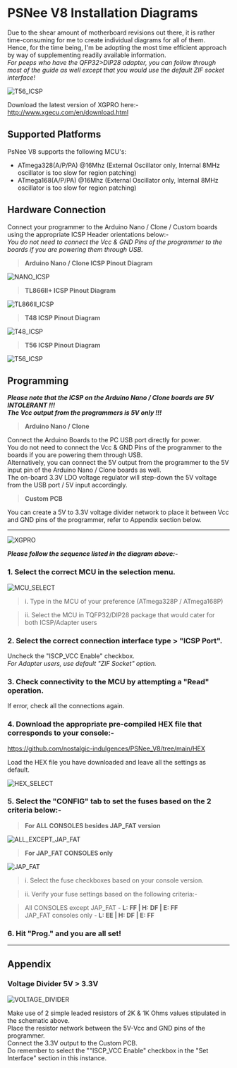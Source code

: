 # PSNee V8 Installation Diagrams

Due to the shear amount of motherboard revisions out there, it is rather time-consuming for me to create individual diagrams for all of them.  
Hence, for the time being, I'm be adopting the most time efficient approach by way of supplementing readily available information.  
_For peeps who have the QFP32>DIP28 adapter, you can follow through most of the guide as well except that you would use the default ZIF socket interface!_

![T56_ICSP](images/ICSP.png)  

Download the latest version of XGPRO here:-  
http://www.xgecu.com/en/download.html

## Supported Platforms
PsNee V8 supports the following MCU's:  
- ATmega328(A/P/PA) @16Mhz (External Oscillator only, Internal 8MHz oscillator is too slow for region patching)  
- ATmega168(A/P/PA) @16Mhz (External Oscillator only, Internal 8MHz oscillator is too slow for region patching)

## Hardware Connection  
Connect your programmer to the Arduino Nano / Clone / Custom boards using the appropriate ICSP Header orientations below:-  
_You do not need to connect the Vcc & GND Pins of the programmer to the boards if you are powering them through USB._  

> **Arduino Nano / Clone ICSP Pinout Diagram**

![NANO_ICSP](images/NANO_ICSP.png)

> **TL866II+ ICSP Pinout Diagram**

![TL866II_ICSP](images/TL866II_ICSP.png)
  
> **T48 ICSP Pinout Diagram**

![T48_ICSP](images/T48_ICSP.png)

> **T56 ICSP Pinout Diagram**

![T56_ICSP](images/T56_ICSP.png)
  

## Programming

**_Please note that the ICSP on the Arduino Nano / Clone boards are 5V INTOLERANT !!!_**  
**_The Vcc output from the programmers is 5V only !!!_**  

> **Arduino Nano / Clone**

Connect the Arduino Boards to the PC USB port directly for power.  
You do not need to connect the Vcc & GND Pins of the programmer to the boards if you are powering them through USB.  
Alternatively, you can connect the 5V output from the programmer to the 5V input pin of the Arduino Nano / Clone boards as well.  
The on-board 3.3V LDO voltage regulator will step-down the 5V voltage from the USB port / 5V input accordingly.  

> **Custom PCB**

You can create a 5V to 3.3V voltage divider network to place it between Vcc and GND pins of the programmer, refer to Appendix section below.  

-----


![XGPRO](images/XGPRO0.png)

**_Please follow the sequence listed in the diagram above:-_**  

### 1. Select the correct MCU in the selection menu.
  
![MCU_SELECT](images/XGPRO1.png)

>  i. Type in the MCU of your preference (ATmega328P / ATmega168P)
  
>  ii. Select the MCU in TQFP32/DIP28 package that would cater for both ICSP/Adapter users
  
### 2. Select the correct connection interface type > "ICSP Port".  
Uncheck the "ISCP_VCC Enable" checkbox.  
_For Adapter users, use default "ZIF Socket" option._  

### 3. Check connectivity to the MCU by attempting a "Read" operation.  
If error, check all the connections again.
  
### 4. Download the appropriate pre-compiled HEX file that corresponds to your console:-  
https://github.com/nostalgic-indulgences/PSNee_V8/tree/main/HEX
  
Load the HEX file you have downloaded and leave all the settings as default.
  
![HEX_SELECT](images/XGPRO2.png)

### 5. Select the "CONFIG" tab to set the fuses based on the 2 criteria below:-  
    
>**For ALL CONSOLES besides JAP_FAT version**

![ALL_EXCEPT_JAP_FAT](images/XGPRO31.png)

>**For JAP_FAT CONSOLES only**
  
![JAP_FAT](images/XGPRO32.png)
  
>  i. Select the fuse checkboxes based on your console version.
  
>  ii. Verify your fuse settings based on the following criteria:-
    
>  All CONSOLES except JAP_FAT - **L: FF | H: DF | E: FF**  
>  JAP_FAT consoles only - **L: EE | H: DF | E: FF**
  
### 6. Hit "**Prog.**" and you are all set!

-----


## **Appendix**
  
### **Voltage Divider 5V > 3.3V**
  
![VOLTAGE_DIVIDER](images/VD.png)

Make use of 2 simple leaded resistors of 2K & 1K Ohms values stipulated in the schematic above.  
Place the resistor network between the 5V-Vcc and GND pins of the programmer.  
Connect the 3.3V output to the Custom PCB.  
Do remember to select the ""ISCP_VCC Enable" checkbox in the "Set Interface" section in this instance.
